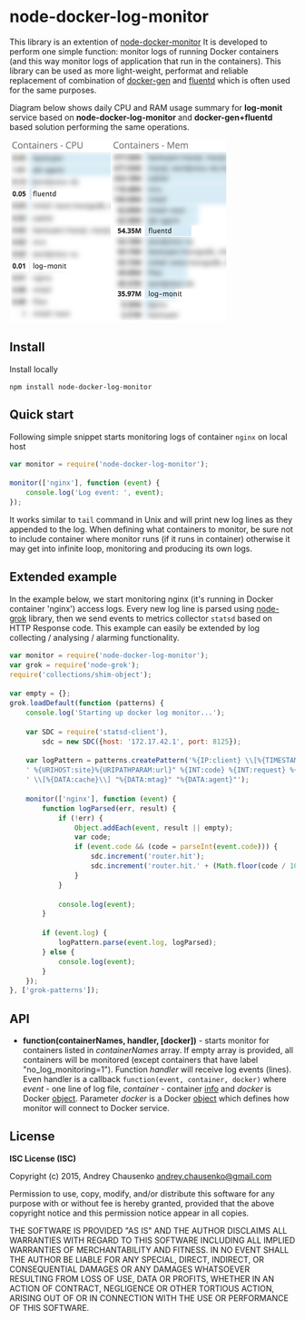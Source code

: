 # node-docker-log-monitor

This library is an extention of [node-docker-monitor](https://github.com/Beh01der/node-docker-monitor) It is developed to perform one simple function: monitor logs of running Docker containers (and this way monitor logs of application that run in the containers). This library can be used as more light-weight, performat and reliable replacement of combination of [docker-gen](https://github.com/jwilder/docker-gen) and [fluentd](http://www.fluentd.org/) which is often used for the same purposes.

Diagram below shows daily CPU and RAM usage summary for **log-monit** service based on **node-docker-log-monitor** and **docker-gen+fluentd** based solution performing the same operations.

![daily CPU and RAM usage summary](https://raw.githubusercontent.com/Beh01der/node-docker-log-monitor/master/doc/node-vs-fluentd.png)

## Install
Install locally
```
npm install node-docker-log-monitor
```

## Quick start
Following simple snippet starts monitoring logs of container `nginx` on local host
```javascript
var monitor = require('node-docker-log-monitor');

monitor(['nginx'], function (event) {
    console.log('Log event: ', event);
});
```
It works similar to `tail` command in Unix and will print new log lines as they appended to the log. When defining what containers to monitor, be sure not to include container where monitor runs (if it runs in container) otherwise it may get into infinite loop, monitoring and producing its own logs.

## Extended example
In the example below, we start monitoring nginx (it's running in Docker container 'nginx') access logs. Every new log line is parsed using [node-grok](https://github.com/Beh01der/node-grok) library, then we send events to metrics collector `statsd` based on HTTP Response code. This example can easily be extended by log collecting / analysing / alarming functionality.
```javascript
var monitor = require('node-docker-log-monitor');
var grok = require('node-grok');
require('collections/shim-object');

var empty = {};
grok.loadDefault(function (patterns) {
    console.log('Starting up docker log monitor...');

    var SDC = require('statsd-client'),
        sdc = new SDC({host: '172.17.42.1', port: 8125});

    var logPattern = patterns.createPattern('%{IP:client} \\[%{TIMESTAMP_ISO8601:timestamp}\\] "%{WORD:method}' +
    ' %{URIHOST:site}%{URIPATHPARAM:url}" %{INT:code} %{INT:request} %{INT:response} - %{NUMBER:took}' +
    ' \\[%{DATA:cache}\\] "%{DATA:mtag}" "%{DATA:agent}"');

    monitor(['nginx'], function (event) {
        function logParsed(err, result) {
            if (!err) {
                Object.addEach(event, result || empty);
                var code;
                if (event.code && (code = parseInt(event.code))) {
                    sdc.increment('router.hit');
                    sdc.increment('router.hit.' + (Math.floor(code / 100) * 100));
                }
            }

            console.log(event);
        }

        if (event.log) {
            logPattern.parse(event.log, logParsed);
        } else {
            console.log(event);
        }
    });
}, ['grok-patterns']);
```

## API
* **function(containerNames, handler, [docker])** - starts monitor for containers listed in *containerNames* array. If empty array is provided, all containers will be monitored (except containers that have label "no_log_monitoring=1"). Function *handler* will receive log events (lines). Even handler is a callback `function(event, container, docker)` where *event* - one line of log file, *container* - container [info](https://github.com/Beh01der/node-docker-monitor) and *docker* is Docker [object](https://github.com/apocas/dockerode). Parameter *docker* is a Docker [object](https://github.com/apocas/dockerode) which defines how monitor will connect to Docker service.

## License 
**ISC License (ISC)**

Copyright (c) 2015, Andrey Chausenko <andrey.chausenko@gmail.com>

Permission to use, copy, modify, and/or distribute this software for any
purpose with or without fee is hereby granted, provided that the above
copyright notice and this permission notice appear in all copies.

THE SOFTWARE IS PROVIDED "AS IS" AND THE AUTHOR DISCLAIMS ALL WARRANTIES
WITH REGARD TO THIS SOFTWARE INCLUDING ALL IMPLIED WARRANTIES OF
MERCHANTABILITY AND FITNESS. IN NO EVENT SHALL THE AUTHOR BE LIABLE FOR
ANY SPECIAL, DIRECT, INDIRECT, OR CONSEQUENTIAL DAMAGES OR ANY DAMAGES
WHATSOEVER RESULTING FROM LOSS OF USE, DATA OR PROFITS, WHETHER IN AN
ACTION OF CONTRACT, NEGLIGENCE OR OTHER TORTIOUS ACTION, ARISING OUT OF
OR IN CONNECTION WITH THE USE OR PERFORMANCE OF THIS SOFTWARE.
